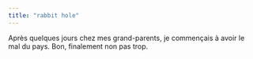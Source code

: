 ```yaml
---
title: "rabbit hole"
---
```


Après quelques jours chez mes grand-parents, je commençais à avoir le mal du
pays. Bon, finalement non pas trop.

